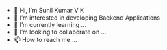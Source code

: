 - 👋 Hi, I’m Sunil Kumar V K
- 👀 I’m interested in developing Backend Applications
- 🌱 I’m currently learning ...
- 💞️ I’m looking to collaborate on ...
- 📫 How to reach me ...

<!---
vksunilk/vksunilk is a ✨ special ✨ repository because its `README.md` (this file) appears on your GitHub profile.
You can click the Preview link to take a look at your changes.
--->
